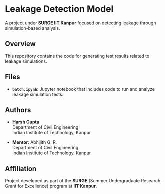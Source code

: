 # Leakage Detection Model

A project under **SURGE IIT Kanpur** focused on detecting leakage through simulation-based analysis.

## Overview

This repository contains the code for generating test results related to leakage simulations.

## Files

- **`batch.ipynb`**: Jupyter notebook that includes code to run and analyze leakage simulation tests.

## Authors

- **Harsh Gupta**  
  Department of Civil Engineering  
  Indian Institute of Technology, Kanpur

- **Mentor**: Abhijith G. R.  
  Department of Civil Engineering  
  Indian Institute of Technology, Kanpur

## Affiliation

Project developed as part of the **SURGE** (Summer Undergraduate Research Grant for Excellence) program at **IIT Kanpur**.
